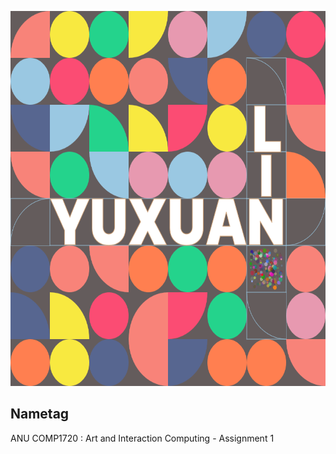 <p align="center"><img height="600" src="https://github.com/Vesper-Lin/Nametag/blob/main/nametag.png" alt="nametag"></p>

## Nametag

ANU COMP1720 : Art and Interaction Computing - Assignment 1
